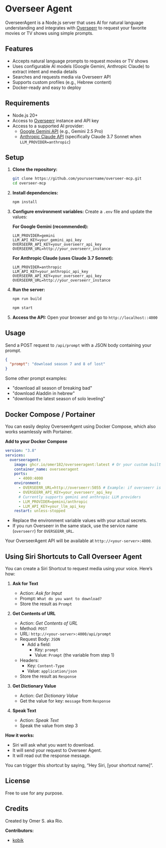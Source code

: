 # Overseer Agent

OverseerAgent is a Node.js server that uses AI for natural language understanding and integrates with [Overseerr](https://overseerr.dev/) to request your favorite movies or TV shows using simple prompts.

## Features

- Accepts natural language prompts to request movies or TV shows
- Uses configurable AI models (Google Gemini, Anthropic Claude) to extract intent and media details
- Searches and requests media via Overseerr API
- Supports custom profiles (e.g., Hebrew content)
- Docker-ready and easy to deploy

## Requirements

- Node.js 20+
- Access to [Overseerr](https://overseerr.dev/) instance and API key
- Access to a supported AI provider:
  - [Google Gemini API](https://ai.google.dev/) (e.g., Gemini 2.5 Pro)
  - [Anthropic Claude API](https://docs.anthropic.com/claude/reference/getting-started) (specifically Claude 3.7 Sonnet when `LLM_PROVIDER=anthropic`)

## Setup

1. **Clone the repository:**
   ```sh
   git clone https://github.com/yourusername/overseer-mcp.git
   cd overseer-mcp
   ```
2. **Install dependencies:**
   ```sh
   npm install
   ```
3. **Configure environment variables:**
   Create a `.env` file and update the values:
   
   **For Google Gemini (recommended):**
   ```env
   LLM_PROVIDER=gemini
   LLM_API_KEY=your_gemini_api_key
   OVERSEERR_API_KEY=your_overseerr_api_key
   OVERSEERR_URL=http://your_overseerr_instance
   ```
   
   **For Anthropic Claude (uses Claude 3.7 Sonnet):**
   ```env
   LLM_PROVIDER=anthropic
   LLM_API_KEY=your_anthropic_api_key
   OVERSEERR_API_KEY=your_overseerr_api_key
   OVERSEERR_URL=http://your_overseerr_instance
   ```
4. **Run the server:**
   ```sh
   npm run build
   ```
   ```sh
   npm start
   ```
5. **Access the API:**
   Open your browser and go to `http://localhost::4000`


## Usage

Send a POST request to `/api/prompt` with a JSON body containing your prompt.


```json
{
  "prompt": "download season 7 and 8 of lost"
}
```

Some other prompt examples:
- "download all season of breaking bad"
- "download Aladdin in hebrew"
- "download the latest season of solo leveling"

## Docker Compose / Portainer

You can easily deploy OverseerAgent using Docker Compose, which also works seamlessly with Portainer.

**Add to your Docker Compose**

   ```yaml
   version: "3.8"
   services:
     overseeragent:
       image: ghcr.io/omer182/overseeragent:latest # Or your custom built image
       container_name: overseeragent
       ports:
         - 4000:4000
       environment:
         - OVERSEERR_URL=http://overseerr:5055 # Example: if overseerr is in the same stack
         - OVERSEERR_API_KEY=your_overseerr_api_key
         # Currently supports gemini and anthropic LLM providers
         - LLM_PROVIDER=gemini/anthropic 
         - LLM_API_KEY=your_llm_api_key
       restart: unless-stopped
   ```

   - Replace the environment variable values with your actual secrets.
   - If you run Overseerr in the same stack, use the service name (`overseerr`) for `OVERSEERR_URL`.

Your OverseerAgent API will be available at `http://<your-server>:4000`.

## Using Siri Shortcuts to Call Overseer Agent

You can create a Siri Shortcut to request media using your voice. Here’s how:

1. **Ask for Text**
   - Action: *Ask for Input*
   - Prompt: `What do you want to download?`
   - Store the result as `Prompt`

2. **Get Contents of URL**
   - Action: *Get Contents of URL*
   - Method: `POST`
   - URL: `http://<your-server>:4000/api/prompt`
   - Request Body: `JSON`
     - Add a field:
       - Key: `prompt`
       - Value: `Prompt` (the variable from step 1)
   - Headers:
     - Key: `Content-Type`
     - Value: `application/json`
   - Store the result as `Response`

3. **Get Dictionary Value**
   - Action: *Get Dictionary Value*
   - Get the value for key: `message` from `Response`

4. **Speak Text**
   - Action: *Speak Text*
   - Speak the value from step 3

**How it works:**  
- Siri will ask what you want to download.
- It will send your request to Overseer Agent.
- It will read out the response message.

You can trigger this shortcut by saying, “Hey Siri, [your shortcut name]”.

## License
Free to use for any purpose.

## Credits

Created by Omer S. aka Rio.

**Contributors:**  
- [kobik](https://github.com/kobik)